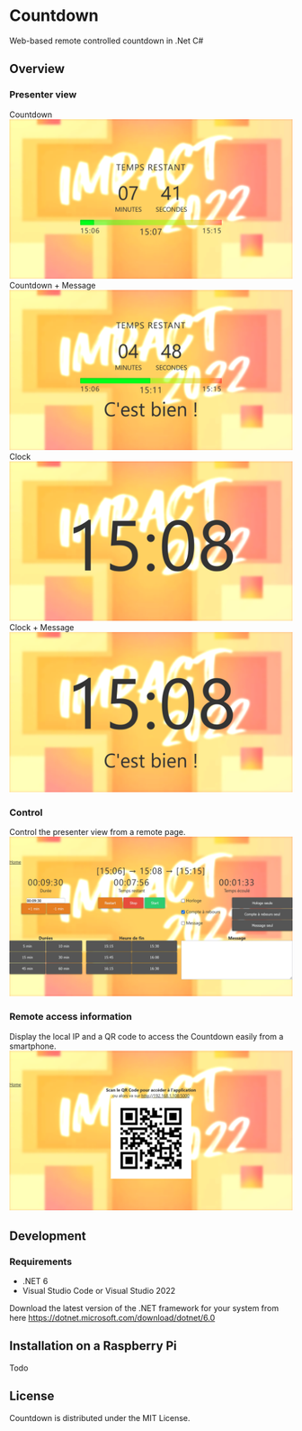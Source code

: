 ﻿# Countdown
Web-based remote controlled countdown in .Net C#

## Overview
### Presenter view

Countdown
![](./Docs/Screenshot/countdown-seul.png)
Countdown + Message
![](./Docs/Screenshot/countdown-message.png)
Clock
![](./Docs/Screenshot/horloge-seul.png)
Clock + Message
![](./Docs/Screenshot/horloge-message.png)

### Control
Control the presenter view from a remote page.
![](./Docs/Screenshot/control.png)

### Remote access information
Display the local IP and a QR code to access the Countdown easily from a smartphone.
![](./Docs/Screenshot/remote.png)

## Development
### Requirements

- .NET 6
- Visual Studio Code or Visual Studio 2022

Download the latest version of the .NET framework for your system from here
https://dotnet.microsoft.com/download/dotnet/6.0

## Installation on a Raspberry Pi

Todo

## License
Countdown is distributed under the MIT License.